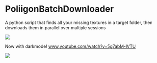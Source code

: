 # PoliigonBatchDownloader
A python script that finds all your missing textures in a target folder, then downloads them in parallel over multiple sessions

![](https://github.com/Pixel-Therapy/PoliigonBatchDownloader/blob/main/parallel_download.gif)

Now with darkmode! www.youtube.com/watch?v=5g7abM-lVTU

[![](http://img.youtube.com/vi/5g7abM-lVTU/0.jpg)](http://www.youtube.com/watch?v=5g7abM-lVTU "Poliigon Batch Downloader")
